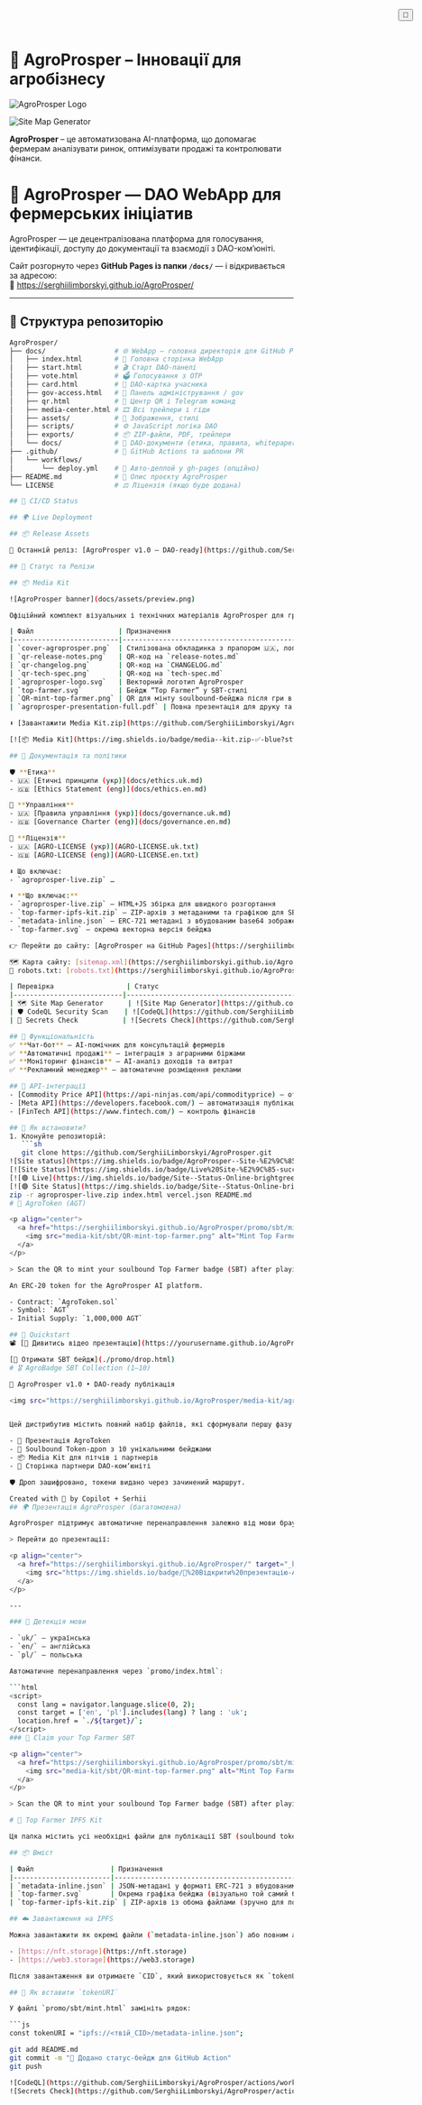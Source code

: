 # 🌱 AgroProsper – Інновації для агробізнесу

<img id="theme-logo" class="logo-animated" src="media-kit/logo-dark.svg" alt="AgroProsper Logo" />

![Site Map Generator](https://github.com/SerghiiLimborskyi/AgroProsper/actions/workflows/update-site-map.yml/badge.svg)

<button id="theme-toggle" style="position: absolute; top: 16px; right: 16px;">🌙</button>

**AgroProsper** – це автоматизована AI-платформа, що допомагає фермерам аналізувати ринок, оптимізувати продажі та контролювати фінанси.

# 🌾 AgroProsper — DAO WebApp для фермерських ініціатив

AgroProsper — це децентралізована платформа для голосування, ідентифікації, доступу до документації та взаємодії з DAO-ком’юніті.

Сайт розгорнуто через **GitHub Pages із папки `/docs/`** — і відкривається за адресою:  
🔗 https://serghiilimborskyi.github.io/AgroProsper/

---

## 🧩 Структура репозиторію

```bash
AgroProsper/
├── docs/                 # 🌐 WebApp — головна директорія для GitHub Pages
│   ├── index.html        # 🎯 Головна сторінка WebApp
│   ├── start.html        # 🎬 Старт DAO-панелі
│   ├── vote.html         # 🗳️ Голосування з OTP
│   ├── card.html         # 📘 DAO-картка учасника
│   ├── gov-access.html   # 🔐 Панель адміністрування / gov
│   ├── qr.html           # 📲 Центр QR і Telegram команд
│   ├── media-center.html # 🎞️ Всі трейлери і гіди
│   ├── assets/           # 🎨 Зображення, стилі
│   ├── scripts/          # ⚙️ JavaScript логіка DAO
│   ├── exports/          # 📦 ZIP-файли, PDF, трейлери
│   └── docs/             # 📄 DAO-документи (етика, правила, whitepaper)
├── .github/              # 🤖 GitHub Actions та шаблони PR
│   └── workflows/
│       └── deploy.yml    # 🔁 Авто-деплой у gh-pages (опційно)
├── README.md             # 📘 Опис проєкту AgroProsper
└── LICENSE               # ⚖️ Ліцензія (якщо буде додана)

## 🚦 CI/CD Status

## 🌍 Live Deployment

## 📦 Release Assets

🔗 Останній реліз: [AgroProsper v1.0 – DAO-ready](https://github.com/SerghiiLimborskyi/AgroProsper/releases/latest)

## 📄 Статус та Релізи

## 📦 Media Kit

![AgroProsper banner](docs/assets/preview.png)

Офіційний комплект візуальних і технічних матеріалів AgroProsper для грантів, партнерств та презентацій:

| Файл                     | Призначення                                                   |
|--------------------------|---------------------------------------------------------------|
| `cover-agroprosper.png`  | Стилізована обкладинка з прапором 🇺🇦, логотипом та гаслом     |
| `qr-release-notes.png`   | QR-код на `release-notes.md`                                  |
| `qr-changelog.png`       | QR-код на `CHANGELOG.md`                                      |
| `qr-tech-spec.png`       | QR-код на `tech-spec.md`                                      |
| `agroprosper-logo.svg`   | Векторний логотип AgroProsper                                 |
| `top-farmer.svg`         | Бейдж “Top Farmer” у SBT-стилі                                |
| `QR-mint-top-farmer.png` | QR для мінту soulbound-бейджа після гри в AgroTycoon          |
| `agroprosper-presentation-full.pdf` | Повна презентація для друку та подання              |

⬇️ [Завантажити Media Kit.zip](https://github.com/SerghiiLimborskyi/AgroProsper/releases/latest)

[![📦 Media Kit](https://img.shields.io/badge/media--kit.zip-✅-blue?style=for-the-badge&logo=github)](https://github.com/SerghiiLimborskyi/AgroProsper/releases/latest)

## 📄 Документація та політики

🛡️ **Етика**
- 🇺🇦 [Етичні принципи (укр)](docs/ethics.uk.md)
- 🇬🇧 [Ethics Statement (eng)](docs/ethics.en.md)

🧭 **Управління**
- 🇺🇦 [Правила управління (укр)](docs/governance.uk.md)
- 🇬🇧 [Governance Charter (eng)](docs/governance.en.md)

🔐 **Ліцензія**
- 🇺🇦 [AGRO-LICENSE (укр)](AGRO-LICENSE.uk.txt)
- 🇬🇧 [AGRO-LICENSE (eng)](AGRO-LICENSE.en.txt)

⬇️ Що включає:
- `agroprosper-live.zip` …

⬇️ **Що включає:**
- `agroprosper-live.zip` — HTML+JS збірка для швидкого розгортання
- `top-farmer-ipfs-kit.zip` — ZIP-архів з метаданими та графікою для SBT
- `metadata-inline.json` — ERC-721 метадані з вбудованим base64 зображенням
- `top-farmer.svg` — окрема векторна версія бейджа

👉 Перейти до сайту: [AgroProsper на GitHub Pages](https://serghiilimborskyi.github.io/AgroProsper/)

🗺️ Карта сайту: [sitemap.xml](https://serghiilimborskyi.github.io/AgroProsper/sitemap.xml)  
🤖 robots.txt: [robots.txt](https://serghiilimborskyi.github.io/AgroProsper/robots.txt)

| Перевірка                  | Статус                                                                                                                                         |
|---------------------------|------------------------------------------------------------------------------------------------------------------------------------------------|
| 🗺️ Site Map Generator      | ![Site Map Generator](https://github.com/SerghiiLimborskyi/AgroProsper/actions/workflows/update-site-map.yml/badge.svg)                     |
| 🛡️ CodeQL Security Scan    | ![CodeQL](https://github.com/SerghiiLimborskyi/AgroProsper/actions/workflows/codeql.yml/badge.svg)                                           |
| 🔐 Secrets Check           | ![Secrets Check](https://github.com/SerghiiLimborskyi/AgroProsper/actions/workflows/secrets-check.yml/badge.svg)                             |

## 🚜 Функціональність
✅ **Чат-бот** – AI-помічник для консультацій фермерів  
✅ **Автоматичні продажі** – інтеграція з аграрними біржами  
✅ **Моніторинг фінансів** – AI-аналіз доходів та витрат  
✅ **Рекламний менеджер** – автоматичне розміщення реклами  

## 📡 API-інтеграції
- [Commodity Price API](https://api-ninjas.com/api/commodityprice) – отримання актуальних цін  
- [Meta API](https://developers.facebook.com/) – автоматизація публікацій у соцмережах  
- [FinTech API](https://www.fintech.com/) – контроль фінансів  

## 🔧 Як встановити?
1. Клонуйте репозиторій:  
   ```sh
   git clone https://github.com/SerghiiLimborskyi/AgroProsper.git
![Site status](https://img.shields.io/badge/AgroProsper--Site-%E2%9C%85-brightgreen?style=flat&logo=githubpages)
[![Site Status](https://img.shields.io/badge/Live%20Site-%E2%9C%85-success?logo=githubpages)](https://serghiilimborskyi.github.io/AgroProsper/)
[![🟢 Live](https://img.shields.io/badge/Site--Status-Online-brightgreen?logo=githubpages)](https://serghiilimborskyi.github.io/AgroProsper)
[![🟢 Site Status](https://img.shields.io/badge/Site--Status-Online-brightgreen?logo=githubpages)](https://serghiilimborskyi.github.io/AgroProsper)
zip -r agroprosper-live.zip index.html vercel.json README.md
# 🌿 AgroToken (AGT)

<p align="center">
  <a href="https://serghiilimborskyi.github.io/AgroProsper/promo/sbt/mint.html" target="_blank">
    <img src="media-kit/sbt/QR-mint-top-farmer.png" alt="Mint Top Farmer QR" width="220" />
  </a>
</p>

> Scan the QR to mint your soulbound Top Farmer badge (SBT) after playing AgroTycoon 🌿

An ERC-20 token for the AgroProsper AI platform.

- Contract: `AgroToken.sol`
- Symbol: `AGT`
- Initial Supply: `1,000,000 AGT`

## 🚀 Quickstart
📽 [🎥 Дивитись відео презентацію](https://yourusername.github.io/AgroProsper/promo/)

[🎁 Отримати SBT бейдж](./promo/drop.html)
# 🎖 AgroBadge SBT Collection (1–10)

🎉 AgroProsper v1.0 • DAO-ready публікація

<img src="https://serghiilimborskyi.github.io/AgroProsper/media-kit/agroprosper-logo.svg" alt="AgroProsper Logo" style="width: 120px; margin-bottom: 16px;" />


Цей дистрибутив містить повний набір файлів, які сформували першу фазу запуску:

- 🌿 Презентація AgroToken
- 🎁 Soulbound Token-дроп з 10 унікальними бейджами
- 📦 Media Kit для пітчів і партнерів
- 🤝 Сторінка партнери DAO-комʼюніті

🛡️ Дроп зашифровано, токени видано через зачинений маршрут.

Created with 💚 by Copilot + Serhii
## 🌍 Презентація AgroProsper (багатомовна)

AgroProsper підтримує автоматичне перенаправлення залежно від мови браузера користувача (ua / en / pl).

> Перейти до презентації:

<p align="center">
  <a href="https://serghiilimborskyi.github.io/AgroProsper/" target="_blank">
    <img src="https://img.shields.io/badge/🎥%20Відкрити%20презентацію-AgroProsper-green?style=for-the-badge" alt="Відкрити презентацію" />
  </a>
</p>

---

### 🧭 Детекція мови

- `uk/` — українська  
- `en/` — англійська  
- `pl/` — польська  

Автоматичне перенаправлення через `promo/index.html`:

```html
<script>
  const lang = navigator.language.slice(0, 2);
  const target = ['en', 'pl'].includes(lang) ? lang : 'uk';
  location.href = `./${target}/`;
</script>
### 🪪 Claim your Top Farmer SBT

<p align="center">
  <a href="https://serghiilimborskyi.github.io/AgroProsper/promo/sbt/mint.html" target="_blank">
    <img src="media-kit/sbt/QR-mint-top-farmer.png" alt="Mint Top Farmer QR" width="220" />
  </a>
</p>

> Scan the QR to mint your soulbound Top Farmer badge (SBT) after playing AgroTycoon 🌿

# 🏅 Top Farmer IPFS Kit

Ця папка містить усі необхідні файли для публікації SBT (soulbound token)-бейджа фермеру AgroTycoon DAO. Мета — забезпечити швидке завантаження метаданих та графіки на IPFS і подальше використання у `mint.html`.

## 📦 Вміст

| Файл                   | Призначення                                                         |
|------------------------|----------------------------------------------------------------------|
| `metadata-inline.json` | JSON-метадані у форматі ERC-721 з вбудованим base64-зображенням      |
| `top-farmer.svg`       | Окрема графіка бейджа (візуально той самий бейдж SVG)                 |
| `top-farmer-ipfs-kit.zip` | ZIP-архів із обома файлами (зручно для поширення або IPFS-завантаження) |

## ☁️ Завантаження на IPFS

Можна завантажити як окремі файли (`metadata-inline.json`) або повним архівом (`.zip`) на:

- [https://nft.storage](https://nft.storage)
- [https://web3.storage](https://web3.storage)

Після завантаження ви отримаєте `CID`, який використовується як `tokenURI` в `mint.html`.

## 🧩 Як вставити `tokenURI`

У файлі `promo/sbt/mint.html` замініть рядок:

```js
const tokenURI = "ipfs://<твій_CID>/metadata-inline.json";

git add README.md
git commit -m "📛 Додано статус-бейдж для GitHub Action"
git push

![CodeQL](https://github.com/SerghiiLimborskyi/AgroProsper/actions/workflows/codeql.yml/badge.svg)
![Secrets Check](https://github.com/SerghiiLimborskyi/AgroProsper/actions/workflows/secrets-check.yml/badge.svg)
